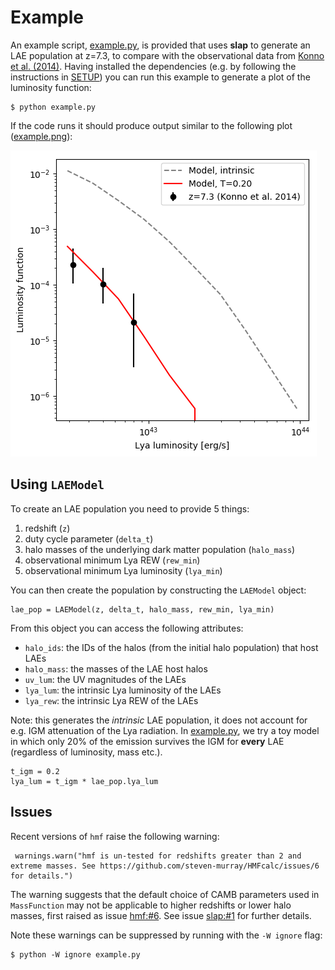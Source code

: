 # Example

An example script, [example.py](./example.py), is provided that uses **slap** to generate an LAE population at z=7.3, to compare with the observational data from [Konno et al. (2014)](https://doi.org/10.1088/0004-637X/797/1/16). Having installed the dependencies (e.g. by following the instructions in [SETUP](SETUP.md)) you can run this example to generate a plot of the luminosity function:

```
$ python example.py
```
If the code runs it should produce output similar to the following plot ([example.png](./example.png)):

![example.png](./example.png)

## Using `LAEModel`
To create an LAE population you need to provide 5 things:

1. redshift (`z`)
2. duty cycle parameter (`delta_t`)
3. halo masses of the underlying dark matter population (`halo_mass`)
4. observational minimum Lya REW (`rew_min`)
5. observational minimum Lya luminosity (`lya_min`)

You can then create the population by constructing the `LAEModel` object:

```
lae_pop = LAEModel(z, delta_t, halo_mass, rew_min, lya_min)
```
From this object you can access the following attributes:
- `halo_ids`: the IDs of the halos (from the initial halo population) that host LAEs
- `halo_mass`: the masses of the LAE host halos
- `uv_lum`: the UV magnitudes of the LAEs
- `lya_lum`: the intrinsic Lya luminosity of the LAEs
- `lya_rew`: the intrinsic Lya REW of the LAEs

Note: this generates the _intrinsic_ LAE population, it does not account for e.g. IGM attenuation of the Lya radiation.
In [example.py](example.py), we try a toy model in which only 20% of the emission survives the IGM for **every** LAE (regardless of luminosity, mass etc.).

```
t_igm = 0.2
lya_lum = t_igm * lae_pop.lya_lum
```

## Issues
Recent versions of `hmf` raise the following warning:
```
 warnings.warn("hmf is un-tested for redshifts greater than 2 and extreme masses. See https://github.com/steven-murray/HMFcalc/issues/6 for details.")
```
The warning suggests that the default choice of CAMB parameters used in `MassFunction` may not be applicable to higher redshifts or lower halo masses, first raised as issue [hmf:#6](https://github.com/steven-murray/HMFcalc/issues/6). See issue [slap:#1](https://github.com/lewis-weinberger/slap/issues/1) for further details.

Note these warnings can be suppressed by running with the `-W ignore` flag:
```
$ python -W ignore example.py
```